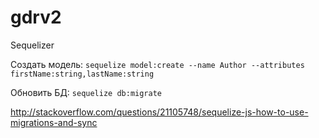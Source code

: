 # gdrv2

Sequelizer

Создать модель:
`sequelize model:create --name Author --attributes firstName:string,lastName:string`

Обновить БД:
`sequelize db:migrate`

http://stackoverflow.com/questions/21105748/sequelize-js-how-to-use-migrations-and-sync